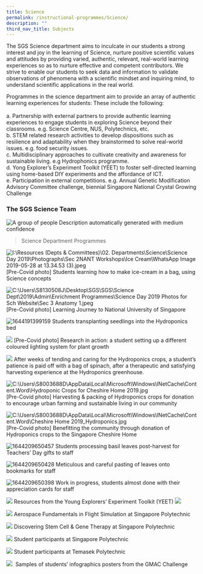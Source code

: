 ```yaml
---
title: Science
permalink: /instructional-programmes/Science/
description: ""
third_nav_title: Subjects
---
```

The SGS Science department aims to inculcate in our students a strong interest and joy in the learning of Science, nurture positive scientific values and attitudes by providing varied, authentic, relevant, real-world learning experiences so as to nurture effective and competent contributors. We strive to enable our students to seek data and information to validate observations of phenomena with a scientific mindset and inquiring mind, to understand scientific applications in the real world.

Programmes in the science department aim to provide an array of authentic learning experiences for students: These include the following: <br><br>
a. Partnership with external partners to provide authentic learning experiences to engage students in exploring Science beyond their classrooms. e.g. Science Centre, NUS, Polytechnics, etc. <br>
b. STEM related research activities to develop dispositions such as resilience and adaptability when they brainstormed to solve real-world issues. e.g. food security issues. <br>
c. Multidisciplinary approaches to cultivate creativity and awareness for sustainable living. e.g Hydrophonics programme. <br>
d. Yong Explorer’s Experiment Toolkit (YEET) to foster self-directed learning using home-based DIY experiments and the affordance of ICT. <br>
e. Participation in external competitions. e.g. Annual Genetic Modification Advisory Committee challenge, biennial Singapore National Crystal Growing Challenge


### The SGS Science Team
![A group of people
Description automatically generated with medium confidence](https://lh6.googleusercontent.com/TNlqkcomDwIT9XI3jSuq89nd4HT9joZV4mdW38PIw_8B9YIn1Q7jLclw4Wjz4NdcMFFBTrsF9bElJYf8lqWGgQRvca3o268ZJIZuRep6pg3O6z3mROo9JWyuwoPtzUgZnQUSo2yV4mqYoaxo0_N5dAvCqbsotkDUOfiGJuFhpPZHxYWiS98ShQSFNK4X-59Sf384luMa)

>Science Department Programmes

![I:\Resources (Depts & Committees)\02. Departments\Science\Science Day 2019\Photographs\Sec 2NANT Workshops\Ice Cream\WhatsApp Image 2019-05-28 at 13.34.53 (3).jpeg](https://lh3.googleusercontent.com/Z6_-FyjatQT9PRCt7JL8Xswnjyrj618_iTuetDNtTKd2uU5Ox9f3_qK0tARF618FuFBgs8-zfOhygcsFGZFtGq9Pzi0m0TQjtgQTUPWwhRlPKe_drS39FgCVm3uKnux-I0_2vJ736JTYIV80si7RZ_ukDnoGyt8ae0n3AMtAEJRLoi87Vo_XgP3lKMG52j8SmTIkCUVS)
\[Pre-Covid photo\] Students learning how to make ice-cream in a bag, using Science concepts

![C:\Users\S8130508J\Desktop\SGS\SGS\Science Dept\2019\Admin\Enrichment Programmes\Science Day 2019 Photos for Sch Website\Sec 3 Anatomy 1.jpeg](https://lh6.googleusercontent.com/HEyO8W2gaDKQBSQ5OLbs0-Khxj5hSa6xN8o1hN06mrA2hPlbmt9I7Duuay-ENQfdo_OC13fB0KzkbzlMKBB3h0B3xDvAwTeIR7K6g77c9wHtBecWMrpbjqW2QbMzQQ7xi8fZ3qKQl7hDclftu4_xah4V0CiCN1GYw2jl0n_wFWqHxrN-noWYeh8wiNx01MkkITtE_Ggd)
\[Pre-Covid photo\] Learning Journey to National University of Singapore

![1644191399159](https://lh5.googleusercontent.com/lNAxH7zcpQysBWdcE53DwkJXbU5N4j1fW6-cXB5us4keCdvAkEKArxxAGiLzUigY_AssEnBkpkaL5n_CcF_6PNkdg7lnBIShMKBia0OUz8kx9EVvOaOpCH8zoq3QJ0PHxXhMXx97yTgp2ak4soz3RSd47CMxATaSua5dE2md4qt5RHyDfvu8y4CbPhapoVh3Aq0AJVVu)
Students transplanting seedlings into the Hydroponics bed

![](https://lh6.googleusercontent.com/qKRAhpI0pW6UiFq7WI7CRZ4YFVHGR3He4IWOcewGpqlKeBWr85v5nKh_M-i0uIUfxDYuqKvcc_TmaJwULIIzHeZnSVivcOKV7J-ctwUmewoCobHxBpMfRckOmPr2sPXqrZijV7fZqPzHFq21h_ISzKf2nJSxrhP9vgbNFW_WIsVwhQfDPIw7NnJvNDV9cgr-jNroKmAe)
\[Pre-Covid photo\] Research in action: a student setting up a different coloured lighting system for plant growth

![](https://lh3.googleusercontent.com/sI3Qr3OM6blADifEkUHZUEb5ZlTT403Xjo8CfaFikRVgSeeIRni3lXU7xrL6P_hJ0KNDO2hMHiQUH1HeRFgLc_R0eVQj7KBwwWaf8wK2vkQSJrlN4aFc62yOFKUU7Ew_DERMVcfv4HmVYkZ_sqLmFtdEXZVjuoRls4PScErh840g6TcStAugXt9kw5BsRQ4d3KRe8Nvv)
After weeks of tending and caring for the Hydroponics crops, a student’s patience is paid off with a bag of spinach, after a therapeutic and satisfying harvesting experience at the Hydroponics greenhouse.

![C:\Users\S8003688D\AppData\Local\Microsoft\Windows\INetCache\Content.Word\Hydroponic Crops for Cheshire Home 2019.jpg](https://lh5.googleusercontent.com/6L9NwXgpfHDxiYnTCdUJZWd4n_p2XpTnEX9617agUCNc9rt4D8XIlWz9OtPpOPL353FrEVwdVVMzezU_cvU3ehZlReNFQK_PubnF93hZ8gsKjj9EKwVKS3K7-68nv2VPe3jKnwGNK9qeNcvsH-r1Zw5sCnpnYNPG-UKslz0Zm9G7Edv0vnLhISjJlZ4f2QTlIvEMOa2U)
\[Pre-Covid photo\] Harvesting & packing of Hydroponics crops for donation to encourage urban farming and sustainable living in our community

![C:\Users\S8003688D\AppData\Local\Microsoft\Windows\INetCache\Content.Word\Cheshire Home 2019_Hydroponics.jpg](https://lh5.googleusercontent.com/UFtQjDRLRoZsxPjninTyXedi-K8z7CYGVvZYsllTjceH6rA-kv1zYE12Zc3pNhKPK9bNATKrARX3u8N42B5i-AeDuoQA1BmOQWs6pmWpgxm1HYthG7GUyEXnJz-yftISpV1qe6JH856AoiajJ74HyWe5xUGHGxFuAAO9dZRN054_zckh35TelB3LpGv9aAZi8OK-3oXo)
\[Pre-Covid photo\] Benefitting the community through donation of Hydroponics crops to the Singapore Cheshire Home

![1644209650457](https://lh5.googleusercontent.com/jSEoJx1mxUCMAl_9v8S57xgMi80kHMpKlP7RQVlZ7jkLcuwqPA_aUOjSh9qr43miyi3TVi5cDCEO736UWR4mHsPIsCPNPCaqYp9GV_1EbHCItG5PS__m6Hv6VivwvpNJ7u0YesOf-hVoYKQ9sSb5cGo_wL2fuo8sR0Pps5D5nYqDBdxP4KLwSdvje-u0obDdfNbk_ds9)
Students processing basil leaves post-harvest for Teachers’ Day gifts to staff

![1644209650428](https://lh4.googleusercontent.com/mzN0cZE6ca5GHmaeWxyRp61hYnNNXkeRVXIJs1NVNdwuqi4DZGu4nJRvpSsLU378s8S29Oj_pybgB2vL_mg8axlb5UzKRUvPf0llpW06mAWtKNg81jQCYHiP7iq-X3NSY8L-s-WqewC2QEw-uJQtLPGTVJCkpAUtKh7brV-piez_Q6J3qc3sfbJ16Z3O1RqEVWxEHzdj)
Meticulous and careful pasting of leaves onto bookmarks for staff

![1644209650398](https://lh5.googleusercontent.com/Asalkio1dMiCTMN6dHpvD53PuKW9nkvoOAVQDo7m6uU1Ldq7Wq1yDA88zVHgivBBxqgMlT30jn5-oIBt7TcdPU4LzI4iyhdfYO2oIE56QbIiFygasDpgfRepkCMq1m0voaKqlRfKUiKJgWLUHDsXyIM6xzlqfpPaE9taIpRjT04lcXGLHHW8LDO_FVIzzJ1pNzIoeFGc)
Work in progress, students almost done with their appreciation cards for staff

![](https://lh4.googleusercontent.com/XRCRn9RkRMigm6Uh87TMn-KwIvApakOmtxr7wYqBzVRUsZX3vyi29lbkMc-5zH47I1V5CKJy_8MVA4qP37GahcSfLsOeFB3OiRPZ3qpdRWjW8zLq6c-GtrjU60S3HPusLYOBsrlpA9lKTMw6nRVCPwU1ocKetai4oIkE2dZGJXE9QNHkk8LLpuF38uJd6qfjoaCnAtbT)
Resources from the Young Explorers’ Experiment Toolkit (YEET)
![](https://lh6.googleusercontent.com/SZ8uZ0aUt1HxrME3r2UBjEWIve9UiAEVsFS8JJ1gAJ24l9pheRlJeuYk08wfwmRMWZPw8MppIrlNywMTV-qOHimoYgtR0zmw3T_W11nmlaPhnpypuGpbegdE7w6eWMTAnqHDqiyZSLic5kam9kpi4QXng4F9R8DUuxsVXtFPPysQbug2jq_BaLbYUTa_MphEAmdXMv8N)

![](https://lh4.googleusercontent.com/M2o1JTUtYI-udHB5Z2uAOynDDaKa2BxXdts4S3R4qf9KSSAR1xNn0Ye8-D0UMfb6qCtTyTu5mFlNrAA_YnzztVmxI8TieWeGteL9uig1V_Jojz73ZEQ9Ck1F-igb0HWHfpWD8Sh6naUeIgTUMK3W-b-hQDmZoYIQzGU_ZWf_jTOiOlYNFVp2AQi0fjraddyUXp9uDYSu)
Aerospace Fundamentals in Flight Simulation at Singapore Polytechnic


![](https://lh4.googleusercontent.com/fn9vBV_CXhrDBRnuYOAiOqJ2JkVxNH8ojm0VkZwG_Onx91kldg9nHKEXSdelHUoUJRKr6I99RFEm9WH_KLRuMksPxecrk6HM2owODS7AlQHcB58vcP4oEMy9KEH7arrV0SDk7AQuOc7Rsk5tmnBb_6WLZf5EPhHYyrbKZLlczAy1psGr1P0-cqkJcFebzaIZiILWLz8G)
Discovering Stem Cell & Gene Therapy at Singapore Polytechnic

![](https://lh5.googleusercontent.com/QSFgERs8YRXFsgiREvFjLmOtmGOLTV09lVmEFf9ABSz08u45nFsrEfPcBX1ZQ1oSOrV4itmtH6LZIe-wNl5aHIqtvb9g8Fy_GH-M2KceJTo_S5924PFMopbz3k9rW6npffZE_9yI_YcPxf7WTygWmpGbSLmdVuxHUC4le1TF0vjX0rgs9xeh3U_RByU0BA8_isxgi43h)
Student participants at Singapore Polytechnic

![](https://lh6.googleusercontent.com/CgJAEqKBw557nyGVqrbfzt2q0oDk2AnGX65H9nGn9S6HRjKo6joGl7wsBnsEC3IlLi8UFD2_BIldO9k8rZwdjAcLBnmaJq1k3uJRHUzAJVmpOPqLwgAMff3Gh-pV433ppx9-9n2ZrnlXWrIT1gE_ujZNCHClcfdNzBokIlvg4zDBPXTpq9PaDLrcyF6XUEVHGLC3-rkW)
Student participants at Temasek Polytechnic

![](https://lh5.googleusercontent.com/WozCmaYEuJcHJPEmZRAapElBWH1PLEU7zRFx4ML3rcbbsR50IplehopKs5oKDjJHX5XPNtrYmyLegnHo5LjePzCIUKIb79VvMNXQF54sGgDYP4FO4Ei56FyieWepBaln4LICOAaVVtAzmMmlvvtxGQjM7APakhhDErPkkvc3ovAYoydKxEIWiA1lutEff690PJoWs45y) 
Samples of students’ infographics posters from the GMAC Challenge